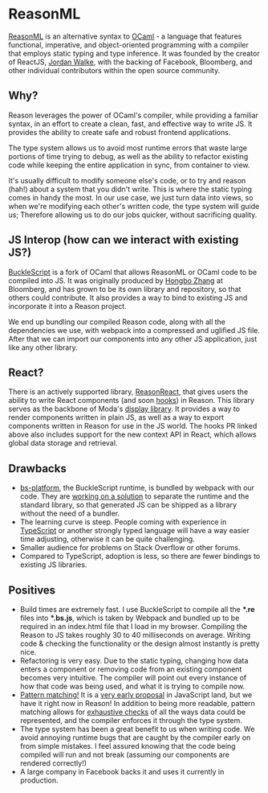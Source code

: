 # ReasonML

[ReasonML](https://reasonml.github.io/) is an alternative syntax to [OCaml](http://www.ocaml.org/) - a language that features functional, imperative, and object-oriented programming with a compiler that employs static typing and type inference. It was founded by the creator of ReactJS, [Jordan Walke](https://github.com/jordwalke), with the backing of Facebook, Bloomberg, and other individual contributors within the open source community.

## Why?

Reason leverages the power of OCaml's compiler, while providing a familiar syntax, in an effort to create a clean, fast, and effective way to write JS. It provides the ability to create safe and robust frontend applications. 

The type system allows us to avoid most runtime errors that waste large portions of time trying to debug, as well as the ability to refactor existing code while keeping the entire application in sync, from container to view.

It's usually difficult to modify someone else's code, or to try and reason (hah!) about a system that you didn't write. This is where the static typing comes in handy the most. In our use case, we just turn data into views, so when we're modifying each other's written code, the type system will guide us; Therefore allowing us to do our jobs quicker, without sacrificing quality.

## JS Interop (how can we interact with existing JS?)

[BuckleScript](https://bucklescript.github.io/docs/en/what-why) is a fork of OCaml that allows ReasonML or OCaml code to be compiled into JS. It was originally produced by [Hongbo Zhang](https://github.com/bobzhang) at Bloomberg, and has grown to be its own library and repository, so that others could contribute. It also provides a way to bind to existing JS and incorporate it into a Reason project.

We end up bundling our compiled Reason code, along with all the dependencies we use, with webpack into a compressed and uglified JS file. After that we can import our components into any other JS application, just like any other library.

## React?

There is an actively supported library, [ReasonReact](https://reasonml.github.io/reason-react/en/), that gives users the ability to write React components (and soon [hooks](https://github.com/reasonml/reason-react/pull/351)) in Reason. This library serves as the backbone of Moda's [display library](https://github.com/modaoperandi/not-elixir). It provides a way to render components written in plain JS, as well as a way to export components written in Reason for use in the JS world. The hooks PR linked above also includes support for the new context API in React, which allows global data storage and retrieval.

## Drawbacks

- [bs-platform](https://github.com/BuckleScript/bucklescript/issues/1187), the BuckleScript runtime, is bundled by webpack with our code. They are [working on a solution](https://bucklescript.github.io/blog/2018/12/05/release-4-0-8) to separate the runtime and the standard library, so that generated JS can be shipped as a library without the need of a bundler.
- The learning curve is steep. People coming with experience in [TypeScript](https://www.typescriptlang.org) or another strongly typed language will have a way easier time adjusting, otherwise it can be quite challenging.
- Smaller audience for problems on Stack Overflow or other forums.
- Compared to TypeScript, adoption is less, so there are fewer bindings to existing JS libraries.

## Positives

- Build times are extremely fast. I use BuckleScript to compile all the **\*.re** files into **\*.bs.js**, which is taken by Webpack and bundled up to be required in an index.html file that I load in my browser. Compiling the Reason to JS takes roughly 30 to 40 milliseconds on average. Writing code & checking the functionality or the design almost instantly is pretty nice.
- Refactoring is very easy. Due to the static typing, changing how data enters a component or removing code from an existing component becomes very intuitive. The compiler will point out every instance of how that code was being used, and what it is trying to compile now.
- [Pattern matching!](https://reasonml.github.io/docs/en/pattern-matching) It is a [very early proposal](https://github.com/tc39/proposal-pattern-matching) in JavaScript land, but we have it right now in Reason! In addition to being more readable, pattern matching allows for [exhaustive checks](http://hackage.haskell.org/package/exhaustive-1.1.6/docs/Control-Exhaustive.html) of all the ways data could be represented, and the compiler enforces it through the type system.
- The type system has been a great benefit to us when writing code. We avoid annoying runtime bugs that are caught by the compiler early on from simple mistakes. I feel assured knowing that the code being compiled will run and not break (assuming our components are rendered correctly!)
- A large company in Facebook backs it and uses it currently in production.
